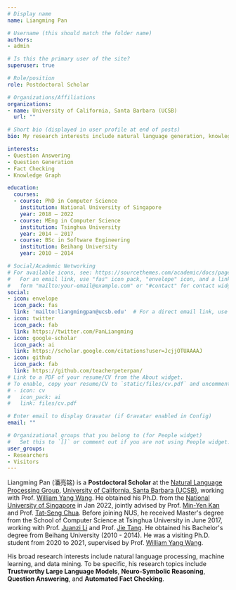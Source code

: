 ```yaml
---
# Display name
name: Liangming Pan

# Username (this should match the folder name)
authors:
- admin

# Is this the primary user of the site?
superuser: true

# Role/position
role: Postdoctoral Scholar

# Organizations/Affiliations
organizations:
- name: University of California, Santa Barbara (UCSB)
  url: ""

# Short bio (displayed in user profile at end of posts)
bio: My research interests include natural language generation, knowlege graph and multi-media computing.

interests:
- Question Answering
- Question Generation
- Fact Checking
- Knowledge Graph

education:
  courses:
  - course: PhD in Computer Science
    institution: National University of Singapore
    year: 2018 — 2022
  - course: MEng in Computer Science
    institution: Tsinghua University
    year: 2014 — 2017
  - course: BSc in Software Engineering
    institution: Beihang University
    year: 2010 — 2014

# Social/Academic Networking
# For available icons, see: https://sourcethemes.com/academic/docs/page-builder/#icons
#   For an email link, use "fas" icon pack, "envelope" icon, and a link in the
#   form "mailto:your-email@example.com" or "#contact" for contact widget.
social:
- icon: envelope
  icon_pack: fas
  link: 'mailto:liangmingpan@ucsb.edu'  # For a direct email link, use "mailto:test@example.org".
- icon: twitter
  icon_pack: fab
  link: https://twitter.com/PanLiangming
- icon: google-scholar
  icon_pack: ai
  link: https://scholar.google.com/citations?user=JcjjOTUAAAAJ
- icon: github
  icon_pack: fab
  link: https://github.com/teacherpeterpan/
# Link to a PDF of your resume/CV from the About widget.
# To enable, copy your resume/CV to `static/files/cv.pdf` and uncomment the lines below.
# - icon: cv
#   icon_pack: ai
#   link: files/cv.pdf

# Enter email to display Gravatar (if Gravatar enabled in Config)
email: ""

# Organizational groups that you belong to (for People widget)
#   Set this to `[]` or comment out if you are not using People widget.
user_groups:
- Researchers
- Visitors
---
```


Liangming Pan (潘亮铭) is a **Postdoctoral Scholar** at the [Natural Language Processing Group][UCSB], [University of California, Santa Barbara (UCSB)][UCSBSchool], working with Prof. [William Yang Wang][William]. He obtained his Ph.D. from the [National University of Singapore][NUS] in Jan 2022, jointly advised by Prof. [Min-Yen Kan][Min] and Prof. [Tat-Seng Chua][Chua]. Before joining NUS, he received Master's degree from the School of Computer Science at Tsinghua University in June 2017, working with Prof. [Juanzi Li][juanzili] and Prof. [Jie Tang][jietang]. He obtained his Bachelor's degree from Beihang University (2010 - 2014). He was a visiting Ph.D. student from 2020 to 2021, supervised by Prof. [William Yang Wang][William]. 

His broad research interests include natural language processing, machine learning, and data mining. 
To be specific, his research topics include **Trustworthy Large Language Models**, **Neuro-Symbolic Reasoning**, **Question Answering**, and **Automated Fact Checking**. 
<!-- *multi-media structure learning of food recipes*.  -->

[NGS]: http://www.nus.edu.sg/ngs/
[Tsinghua]: http://www.tsinghua.edu.cn/publish/newthu/index.html
[juanzili]: http://keg.cs.tsinghua.edu.cn/persons/ljz/
[jietang]: http://keg.cs.tsinghua.edu.cn/jietang/
[BUAA]: http://www.buaa.edu.cn/
[SOC]: http://www.comp.nus.edu.sg/
[NUS]: http://www.nus.edu.sg/
[Chua]: http://www.comp.nus.edu.sg/~chuats/
[NExT]: http://next.comp.nus.edu.sg/
[Min]: http://www.comp.nus.edu.sg/~kanmy/
[WING]: http://wing.comp.nus.edu.sg/
[UCSB]: http://nlp.cs.ucsb.edu/
[William]: https://sites.cs.ucsb.edu/~william/
[UCSBSchool]: https://www.ucsb.edu/

<!-- News
======

- **[Nov 11, 2019]**
  One paper is accepted by [AAAI 2020](https://AAAI.org/Conferences/AAAI-20/) about Zero-shot Food Ingredients Recognition!

- **[May 22, 2019]**
  A survey paper on Neural Question Generation (NQG) is posted in the [arXiv](https://arxiv.org/abs/1905.08949).  -->

